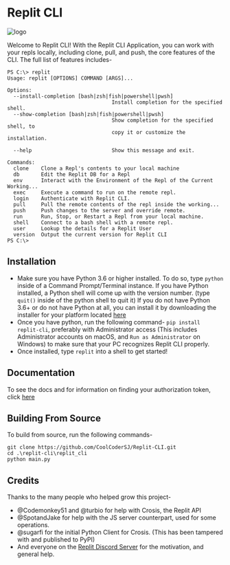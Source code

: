 # Replit CLI
![logo](https://sjcdn.is-a.dev/file/ravjqk)

Welcome to Replit CLI! With the Replit CLI Application, you can work with your repls locally, including clone, pull, and push, the core features of the CLI. The full list of features includes-

```
PS C:\> replit
Usage: replit [OPTIONS] COMMAND [ARGS]...

Options:
  --install-completion [bash|zsh|fish|powershell|pwsh]
								  Install completion for the specified shell.
  --show-completion [bash|zsh|fish|powershell|pwsh]
								  Show completion for the specified shell, to
								  copy it or customize the installation.

  --help                          Show this message and exit.

Commands:
  clone    Clone a Repl's contents to your local machine
  db       Edit the Replit DB for a Repl
  env      Interact with the Environment of the Repl of the Current Working...
  exec     Execute a command to run on the remote repl.
  login    Authenticate with Replit CLI.
  pull     Pull the remote contents of the repl inside the working...
  push     Push changes to the server and override remote.
  run      Run, Stop, or Restart a Repl from your local machine.
  shell    Connect to a bash shell with a remote repl.
  user     Lookup the details for a Replit User
  version  Output the current version for Replit CLI
PS C:\>
```

## Installation
- Make sure you have Python 3.6 or higher installed. To do so, type `python` inside of a Command Prompt/Terminal instance. If you have Python installed, a Python shell will come up with the version number. (type ` quit() ` inside of the python shell to quit it) If you do not have Python 3.6+ or do not have Python at all, you can install it by downloading the installer for your platform located [here](https://www.python.org/downloads/)
- Once you have python, run the following command- ` pip install replit-cli `, preferably with Administrator access (This includes Administrator accounts on macOS, and `Run as Administrator` on Windows) to make sure that your PC recognizes Replit CLI properly. 
- Once installed, type `replit` into a shell to get started!

## Documentation
To see the docs and for information on finding your authorization token, click [here](https://github.com/CoolCoderSJ/Replit-CLI/wiki)

## Building From Source
To build from source, run the following commands-
```
git clone https://github.com/CoolCoderSJ/Replit-CLI.git
cd .\replit-cli\replit_cli
python main.py
```

## Credits
Thanks to the many people who helped grow this project-
- @Codemonkey51 and @turbio for help with Crosis, the Replit API
- @SpotandJake for help with the JS server counterpart, used for some operations.
- @sugarfi for the initial Python Client for Crosis. (This has been tampered with and published to PyPI)
- And everyone on the [Replit Discord Server](https://replit.com/discord) for the motivation, and general help.
